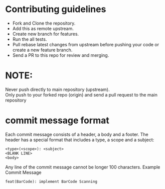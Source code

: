 # Contributing guidelines
* Fork and Clone the repository.<br />
* Add this as remote upstream.<br />
* Create new branch for features.<br />
* Run the all tests.<br />
* Pull rebase latest changes from upstream before pushing your code or create a new feature branch.<br />
* Send a PR to this repo for review and merging.

# NOTE:
Never push directly to main repository (upstream).  
Only push to your forked repo (origin) and send a pull request to the main repository

# commit message format
Each commit message consists of a header, a body and a footer. The header has a special format that includes a type, a scope and a subject:
```
<type>(<scope>): <subject>
<BLANK LINE>
<body>
```
Any line of the commit message cannot be longer 100 characters.
Example Commit Message
```  
feat(BarCode): implement BarCode Scanning
```
